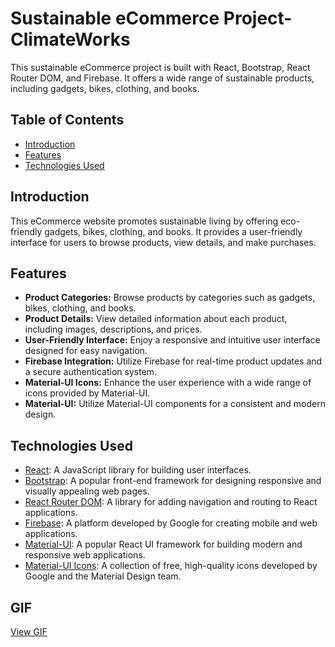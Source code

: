 # Sustainable eCommerce Project- ClimateWorks

This sustainable eCommerce project is built with React, Bootstrap, React Router DOM, and Firebase. It offers a wide range of sustainable products, including gadgets, bikes, clothing, and books.

## Table of Contents

- [Introduction](#introduction)
- [Features](#features)
- [Technologies Used](#technologies-used)


## Introduction

This eCommerce website promotes sustainable living by offering eco-friendly gadgets, bikes, clothing, and books. It provides a user-friendly interface for users to browse products, view details, and make purchases.

## Features

- **Product Categories:** Browse products by categories such as gadgets, bikes, clothing, and books.
- **Product Details:** View detailed information about each product, including images, descriptions, and prices.
- **User-Friendly Interface:** Enjoy a responsive and intuitive user interface designed for easy navigation.
- **Firebase Integration:** Utilize Firebase for real-time product updates and a secure authentication system.
- **Material-UI Icons:** Enhance the user experience with a wide range of icons provided by Material-UI.
- **Material-UI:** Utilize Material-UI components for a consistent and modern design.

## Technologies Used

- [React](https://reactjs.org/): A JavaScript library for building user interfaces.
- [Bootstrap](https://getbootstrap.com/): A popular front-end framework for designing responsive and visually appealing web pages.
- [React Router DOM](https://reactrouter.com/): A library for adding navigation and routing to React applications.
- [Firebase](https://firebase.google.com/): A platform developed by Google for creating mobile and web applications.
- [Material-UI](https://material-ui.com/): A popular React UI framework for building modern and responsive web applications.
- [Material-UI Icons](https://material.io/resources/icons/): A collection of free, high-quality icons developed by Google and the Material Design team.

## GIF
[View GIF](https://www.canva.com/design/DAFzXuqYXWY/Qk5iqtUoziNxNXWRaAxUgA/view?utm_content=DAFzXuqYXWY&utm_campaign=share_your_design&utm_medium=link&utm_source=shareyourdesignpanel)


